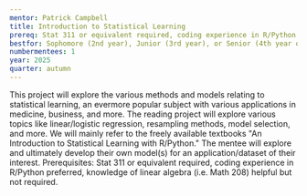 ```yaml
---
mentor: Patrick Campbell
title: Introduction to Statistical Learning
prereq: Stat 311 or equivalent required, coding experience in R/Python preferred, knowledge of linear algebra (i.e. Math 208) helpful but not required.
bestfor: Sophomore (2nd year), Junior (3rd year), or Senior (4th year or beyond)
numbermentees: 1
year: 2025
quarter: autumn
---
```


This project will explore the various methods and models relating to statistical learning, an evermore popular subject with various applications in medicine, business, and more. The reading project will explore various topics like linear/logistic regression, resampling methods, model selection, and more. We will mainly refer to the freely available textbooks "An Introduction to Statistical Learning with R/Python." The mentee will explore and ultimately develop their own model(s) for an application/dataset of their interest. Prerequisites: Stat 311 or equivalent required, coding experience in R/Python preferred, knowledge of linear algebra (i.e. Math 208) helpful but not required. 
